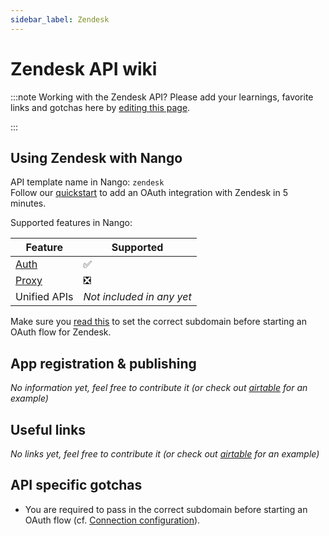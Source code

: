 ```yaml
---
sidebar_label: Zendesk
---
```


# Zendesk API wiki

:::note Working with the Zendesk API?
Please add your learnings, favorite links and gotchas here by [editing this page](https://github.com/nangohq/nango/tree/master/docs/docs/providers/zendesk.md).

:::

## Using Zendesk with Nango

API template name in Nango: `zendesk`  
Follow our [quickstart](../quickstart.md) to add an OAuth integration with Zendesk in 5 minutes.

Supported features in Nango:

| Feature                            | Supported                 |
| ---------------------------------- | ------------------------- |
| [Auth](/nango-auth/core-concepts)  | ✅                        |
| [Proxy](/nango-unified-apis/proxy) | ❎                        |
| Unified APIs                       | _Not included in any yet_ |

Make sure you [read this](../nango-auth/frontend-sdk.md#connection-config) to set the correct subdomain before starting an OAuth flow for Zendesk.

## App registration & publishing

_No information yet, feel free to contribute it (or check out [airtable](airtable.md) for an example)_

## Useful links

_No links yet, feel free to contribute it (or check out [airtable](airtable.md) for an example)_

## API specific gotchas

-   You are required to pass in the correct subdomain before starting an OAuth flow (cf. [Connection configuration](../nango-auth/frontend-sdk.md#connection-config)).
